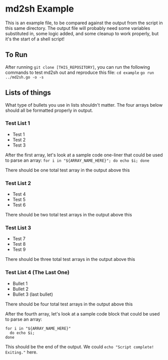 # md2sh Example
This is an example file, to be compared against the output from the script in this same directory. The output file will probably need some variables substituted in, some logic added, and some cleanup to work properly, but it's the start of a shell script!

## To Run
After running `git clone [THIS_REPOSITORY]`, you can run the following commands to test md2sh out and reproduce this file:
`cd example`
`go run ../md2sh.go -o -s`

## Lists of things
What type of bullets you use in lists shouldn't matter. The four arrays below should all be formatted properly in output.

### Test List 1
* Test 1
* Test 2
* Test 3

After the first array, let's look at a sample code one-liner that could be used to parse an array:
`for i in "${ARRAY_NAME_HERE}"; do echo $i; done`

There should be one total test array in the output above this

### Test List 2
- Test 4
- Test 5
- Test 6

There should be two total test arrays in the output above this

### Test List 3
+ Test 7
+ Test 8
+ Test 9

There should be three total test arrays in the output above this

### Test List 4 (The Last One)
* Bullet 1
* Bullet 2
* Bullet 3 (last bullet)

There should be four total test arrays in the output above this

After the fourth array, let's look at a sample code block that could be used to parse an array:
```
for i in "${ARRAY_NAME_HERE}"
  do echo $i;
done
```

This should be the end of the output. We could `echo "Script complete! Exiting."` here.